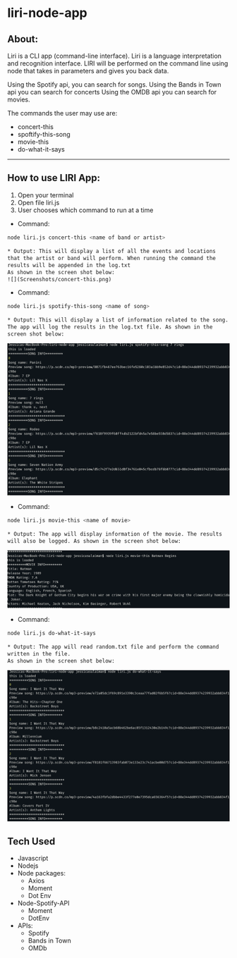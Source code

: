 # liri-node-app
## About: 
Liri is a CLI app (command-line interface). Liri is a language interpretation and recognition interface. LIRI will be performed on the command line using node that takes in parameters and gives you back data.

Using the Spotify api, you can search for songs.
Using the Bands in Town api you can search for concerts
Using the OMDB api you can search for movies.


The commands the user may use are:
* concert-this
* spoftify-this-song
* movie-this
* do-what-it-says
---
## How to use LIRI App:

1. Open your terminal
2. Open file liri.js 
3. User chooses which command to run at a time

* Command:
```bash
node liri.js concert-this <name of band or artist>
```
    * Output: This will display a list of all the events and locations that the artist or band will perform. When running the command the results will be appended in the log.txt 
    As shown in the screen shot below:
    ![](Screenshots/concert-this.png)

* Command: 
```bash
node liri.js spotify-this-song <name of song>
```
    * Output: This will display a list of information related to the song. The app will log the results in the log.txt file. As shown in the screen shot below:
![](Screenshots/Spotify-this-song_7_rings.png)

* Command:
```bash
node liri.js movie-this <name of movie>
```
    * Output: The app will display information of the movie. The results will also be logged. As shown in the screen shot below:
![](Screenshots/movie-this_Batman_Begins.png)

* Command:
```bash
node liri.js do-what-it-says
```
    * Output: The app will read random.txt file and perform the command written in the file.
    As shown in the screen shot below:
![](Screenshots/do_what_it_says.png)

## Tech Used
* Javascript
* Nodejs
* Node packages: 
    * Axios
    * Moment
    * Dot Env
* Node-Spotify-API
    * Moment
    * DotEnv
* APIs:
    * Spotify
    * Bands in Town
    * OMDb


